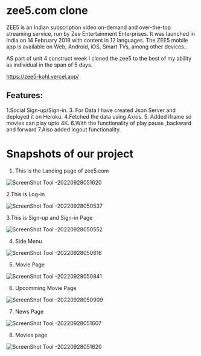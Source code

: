 

# zee5.com clone

ZEE5 is an Indian subscription video on-demand and over-the-top streaming service, run by Zee Entertainment Enterprises. It was launched in India on 14 February 2018 with content in 12 languages. The ZEE5 mobile app is available on Web, Android, iOS, Smart TVs, among other devices..

AS part of unit 4 construct week I cloned the zee5 to the best of my ability as individual in the span of 5 days.

https://zee5-kohl.vercel.app/

## Features:

1.Social Sign-up/Sign-in. 
3. For Data I have created Json Server and deployed it on Heroku. 
4.Fetched the data using Axios.
5. Added iframe so movies can play upto 4K. 
6.With the functionality of play pause ,backward and forward 7.Also added logout functionality.

<h1>Snapshots of our project</h1>

1. This is the Landing page of zee5.com

![ScreenShot Tool -20220928051620](https://user-images.githubusercontent.com/88669777/192657654-48d93c8d-9002-4b8d-83bc-ee72623bb79e.png)

2.This is Log-in

![ScreenShot Tool -20220928050537](https://user-images.githubusercontent.com/88669777/192657734-ddd4c787-0e68-4cb8-82eb-153ee098acdd.png)


3.This is Sign-up and Sign-in Page

![ScreenShot Tool -20220928050552](https://user-images.githubusercontent.com/88669777/192657791-8d2e0d1a-7223-4ef9-92f0-ca9f920a798a.png)

4. Side Menu

![ScreenShot Tool -20220928050616](https://user-images.githubusercontent.com/88669777/192657860-88bdec21-0d92-4b69-a3d3-279d0b8c4508.png)

5. Movie Page 

![ScreenShot Tool -20220928050841](https://user-images.githubusercontent.com/88669777/192657944-f6bd858c-9c85-492f-8710-d71b4086f1ed.png)

6. Upcomming Movie Page

![ScreenShot Tool -20220928050909](https://user-images.githubusercontent.com/88669777/192658025-24a322fd-d797-4938-a631-540f35247341.png)

7. News Page

![ScreenShot Tool -20220928051607](https://user-images.githubusercontent.com/88669777/192658120-d92e2785-d9f0-4401-93b5-942d90ad39c4.png)

8. Movies page

![ScreenShot Tool -20220928051620](https://user-images.githubusercontent.com/88669777/192658135-ac2e1f74-e10f-4d26-9223-b4fb50bb02b7.png)
